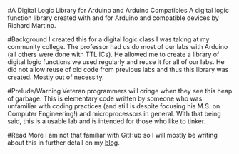 #A Digital Logic Library for Arduino and Arduino Compatibles
A digital logic function library created with and for Arduino and compatible devices by Richard Martino.

#Background
I created this for a digital logic class I was taking at my community college. The professor had us do most of our labs with Arduino (all others were done with TTL ICs). He allowed me to create a library of digital logic functions we used regularly and reuse it for all of our labs. He did not allow reuse of old code from previous labs and thus this library was created. Mostly out of necessity.

#Prelude/Warning
Veteran programmers will cringe when they see this heap of garbage. This is elementary code written by someone who was unfamiliar with coding practices (and still is despite focusing his M.S. on Computer Engineering!) and microprocessors in general. With that being said, this is a usable lab and is intended for those who like to tinker.

#Read More
I am not that familiar with GitHub so I will mostly be writing about this in further detail on my [blog](https://richardmartino.me).
